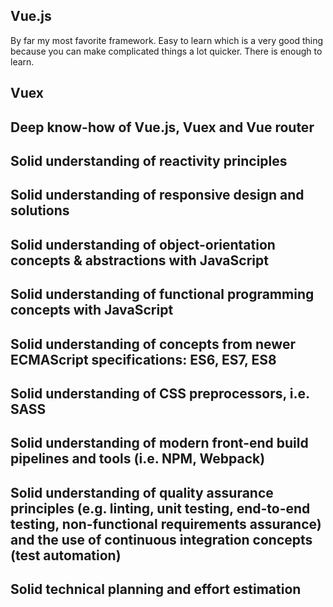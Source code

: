 ## Vue.js
By far my most favorite framework. Easy to learn which is a very good thing because you can make complicated things a lot quicker. There is enough to learn.

## Vuex

## Deep know-how of Vue.js, Vuex and Vue router
## Solid understanding of reactivity principles
## Solid understanding of responsive design and solutions
## Solid understanding of object-orientation concepts & abstractions with JavaScript
## Solid understanding of functional programming concepts with JavaScript
## Solid understanding of concepts from newer ECMAScript specifications: ES6, ES7, ES8
## Solid understanding of CSS preprocessors, i.e. SASS
## Solid understanding of modern front-end build pipelines and tools (i.e. NPM, Webpack)
## Solid understanding of quality assurance principles (e.g. linting, unit testing, end-to-end testing, non-functional requirements assurance) and the use of continuous integration concepts (test automation)
## Solid technical planning and effort estimation